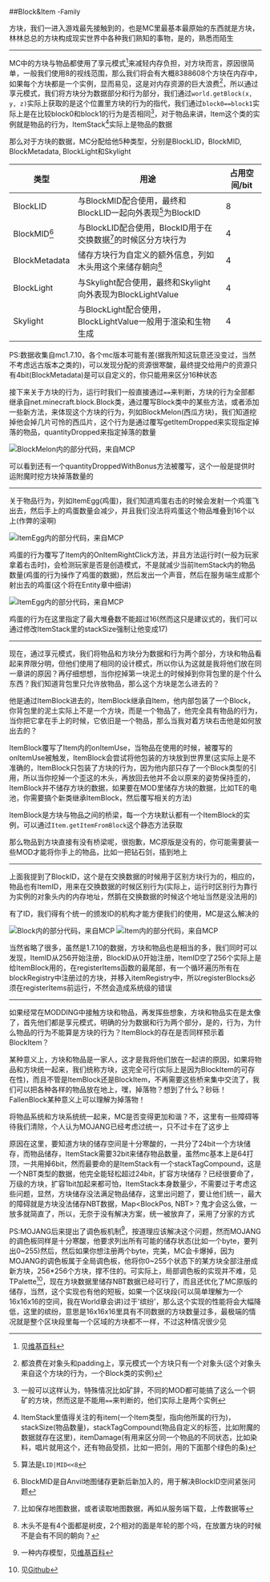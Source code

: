 ##Block&Item <font size="2">-Family</font><br/>

方块，我们一进入游戏最先接触到的，也是MC里最基本最原始的东西就是方块，林林总总的方块构成现实世界中各种我们熟知的事物，是的，熟悉而陌生

---
MC中的方块与物品都使用了享元模式[^1]来减轻内存负担，对方块而言，原因很简单，一般我们使用8的视线范围，那么我们将会有大概8388608个方块在内存中，如果每个方块都是一个实例，显而易见，这是对内存资源的巨大浪费[^2]，所以通过享元模式，我们将方块分为数据部分和行为部分，我们通过`world.getBlock(x, y, z)`实际上获取的是这个位置里方块的行为的指代，我们通过`block0==block1`实际上是在比较block0和block1的行为是否相同[^3]，对于物品来讲，Item这个类的实例就是物品的行为，ItemStack[^4]实际上是物品的数据

那么对于方块的数据，MC分配给他5种类型，分别是BlockLID，BlockMID, BlockMetadata, BlockLight和Skylight

类型|用途|占用空间/bit
-|-|-
BlockLID|与BlockMID配合使用，最终和BlockLID一起向外表现[^5]为BlockID|8
BlockMID[^6]|与BlockLID配合使用，BlockID用于在交换数据[^7]的时候区分方块行为|4
BlockMetadata|储存方块行为自定义的额外信息，列如木头用这个来储存朝向[^8]|4
BlockLight|与Skylight配合使用，最终和Skylight向外表现为BlockLightValue|4
Skylight|与BlockLight配合使用，BlockLightValue一般用于渲染和生物生成|4

PS:数据收集自mc1.7.10，各个mc版本可能有差(据我所知这玩意还没变过，当然不考虑远古版本之类的)，可以发现分配的资源很寒酸，最终提交给用户的资源只有4bit(BlockMetadata)是可以自定义的，你只能用来区分16种状态

接下来关于方块的行为，运行时我们一般直接通过`==`来判断，方块的行为全部都继承自net.minecraft.block.Block类，通过覆写Block类中的某些方法，或者添加一些新方法，来体现这个方块的行为，列如BlockMelon(西瓜方块)，我们知道挖掉他会掉几片可怜的西瓜片，这个行为是通过覆写getItemDropped来实现指定掉落的物品，quantityDropped来指定掉落的数量

![](p0.png "BlockMelon内的部分代码，来自MCP")

可以看到还有一个quantityDroppedWithBonus方法被覆写，这个一般是提供时运附魔时挖方块掉落数量的

---
关于物品行为，列如ItemEgg(鸡蛋)，我们知道鸡蛋右击的时候会发射一个鸡蛋飞出去，然后手上的鸡蛋数量会减少，并且我们没法将鸡蛋这个物品堆叠到16个以上(作弊的滚啊)

![](p1.png "ItemEgg内的部分代码，来自MCP")

鸡蛋的行为覆写了Item内的OnItemRightClick方法，并且方法运行时(一般为玩家拿着右击时)，会检测玩家是否是创造模式，不是就减少当前ItemStack内的物品数量(鸡蛋的行为操作了鸡蛋的数据)，然后发出一个声音，然后在服务端生成那个射出去的鸡蛋(这个将在Entity章中细讲)

![](p2.png "ItemEgg内的部分代码，来自MCP")

鸡蛋的行为在这里指定了最大堆叠数不能超过16(然而这只是建议式的，我们可以通过修改ItemStack里的stackSize强制让他变成17)

---
现在，通过享元模式，我们将物品和方块分为数据和行为两个部分，方块和物品看起来界限分明，但他们使用了相同的设计模式，所以你认为这就是我将他们放在同一章讲的原因？再仔细想想，当你挖掉第一块泥土的时候掉到你背包里的是个什么东西？我们知道背包里只允许放物品，那么这个方块是怎么进去的？

他是通过ItemBlock进去的，ItemBlock继承自Item，他内部包装了一个Block，你背包里的泥土实际上不是一个方块，而是一个物品了，他完全具有物品的行为，当你把它拿在手上的时候，它依旧是一个物品，那么当我对着方块右击他是如何放出去的？

ItemBlock覆写了Item内的onItemUse，当物品在使用的时候，被覆写的onItemUse被触发，ItemBlock会尝试将他包装的方块放到世界里(这实际上是不准确的，ItemBlock只包装了方块的行为，因为他内部只存了一个Block类型的引用，所以当你挖掉一个歪这的木头，再放回去他并不会以原来的姿势保持歪的，ItemBlock并不储存方块的数据，如果要在MOD里储存方块的数据，比如TE的电池，你需要搞个新类继承ItemBlock，然后覆写相关的方法)

ItemBlock是方块与物品之间的桥梁，每一个方块默认都有一个ItemBlock的实例，可以通过`Item.getItemFromBlock`这个静态方法获取

那么物品到方块直接有没有桥梁呢，很抱歉，MC原版是没有的，你可能需要装一些MOD才能将你手上的物品，比如一把钻石剑，插到地上

---
上面我提到了BlockID，这个是在交换数据的时候用于区别方块行为的，相应的，物品也有ItemID，用来在交换数据的时候区别行为(实际上，运行时区别行为靠行为实例的对象头内的内存地址，然鹅在交换数据的时候这个地址当然是没法用的)

有了ID，我们得有个统一的颁发ID的机构才能方便我们的使用，MC是这么解决的

![](p3.png "Block内的部分代码，来自MCP")
![](p4.png "Item内的部分代码，来自MCP")

当然省略了很多，虽然是1.7.10的数据，方块和物品也是相当的多，我们同时可以发现，ItemID从256开始注册，BlockID从0开始注册，ItemID空了256个实际上是给ItemBlock用的，在registerItems函数的最尾部，有一个循环遍历所有在blockRegistry中注册过的方块，并移入itemRegistry中，所以registerBlocks必须在registerItems前运行，不然会造成系统级的错误

---
如果经常在MODDING中接触方块和物品，再发挥些想象，方块和物品实在是太像了，首先他们都是享元模式，明确的分为数据和行为两个部分，是的，行为，为什么物品的行为不能算是方块的行为？ItemBlock的存在是否同样预示着BlockItem？

某种意义上，方块和物品是一家人，这才是我将他们放在一起讲的原因，如果将物品和方块统一起来，我们统称方块，这完全可行(实际上是因为BlockItem的可存在性)，而且不管是ItemBlock还是BlockItem，不再需要这些桥来集中交流了，我们可以把各种各样的物品放在地上，嘿，掉落物？想到了什么？砂砾！FallenBlock某种意义上可以理解为掉落物！

将物品系统和方块系统统一起来，MC是否变得更加和谐？不，这里有一些障碍等待我们清除，个人认为MOJANG已经考虑过统一，只不过卡在了这步上

原因在这里，要知道方块的储存空间是十分寒酸的，一共分了24bit一个方块储存，而物品储存，ItemStack需要32bit来储存物品数量，虽然mc基本上是64打顶，一共用掉6bit，然而最要命的是ItemStack有一个stackTagCompound，这是一个NBT类型的数据，他完全能轻松超过24bit，扩容方块储存？已经很要命了，万级的方块，扩容1bit加起来都可怕，ItemStack本身数量少，不需要过于考虑这些问题，显然，方块储存没法满足物品储存，这里出问题了，要让他们统一，最大的障碍就是方块没法储存NBT数据，Map<BlockPos, NBT>？鬼才会这么做，一放多就简直了，所以，无奈于没有解决方案，统一被放弃了，采用了分家的方式

PS:MOJANG后来提出了调色板机制[^10]，按道理应该解决这个问题，然而MOJANG的调色板同样是十分寒酸，他要求列出所有可能的储存状态(比如一个byte，要列出0~255)然后，然后如果你想注册两个byte，完美，MC会卡爆掉，因为MOJANG的调色板属于全局调色板，他将你0~255个状态下的某方块全部注册成新方块，256*256个方块，撑不住的。可实际上，局部调色板的实现并不难，见TPalette[^11]，现在方块数据里储存NBT数据已经可行了，而且还优化了MC原版的储存，当然，这个实现也有他的短板，如果一个区块段(可以简单理解为一个16x16x16的空间，我在World章会讲)过于'缤纷'，那么这个实现的性能将会大幅降低，这里的缤纷，意思是16x16x16里具有不同数据的方块数量过多，最极端的情况就是整个区块段里每一个区域的方块都不一样，不过这种情况很少见


[^1]:见[维基百科](https://zh.wikipedia.org/wiki/%E4%BA%AB%E5%85%83%E6%A8%A1%E5%BC%8F)
[^2]:都浪费在对象头和padding上，享元模式一个方块只有一个对象头(这个对象头来自这个方块的行为，一个Block类的实例)
[^3]:一般可以这样认为，特殊情况比如矿辞，不同的MOD都可能搞了这么一个铜矿的方块，然而这是不能用`==`来判断的，他们实际上是两个实例
[^4]:ItemStack里值得关注的有item(一个Item类型，指向他所属的行为)，stackSize(物品数量)，stackTagCompound(物品自定义的标签，比如附魔的数据就存在这里)，itemDamage(有用来区分同一个物品的不同状态，比如染料，唱片就用这个，还有物品受损，比如一把剑，用的下面那个绿色的条)
[^5]:算法是`LID|MID<<8`
[^6]:BlockMID是自Anvil地图储存更新后新加入的，用于解决BlockID空间紧张问题
[^7]:比如保存地图数据，或者读取地图数据，再如从服务端下载，上传数据等
[^8]:木头不是有4个面都是树皮，2个相对的面是年轮的那个吗，在放置方块的时候不是会有不同的朝向？
[^9]:客户端的一个渲染模式，比方说Fancy模式下树叶是透明的
[^10]:一种内存模型，见[维基百科](https://en.wikipedia.org/wiki/Palette_(computing))
[^11]:见[Github](https://github.com/TPCoRE/TPalette)
